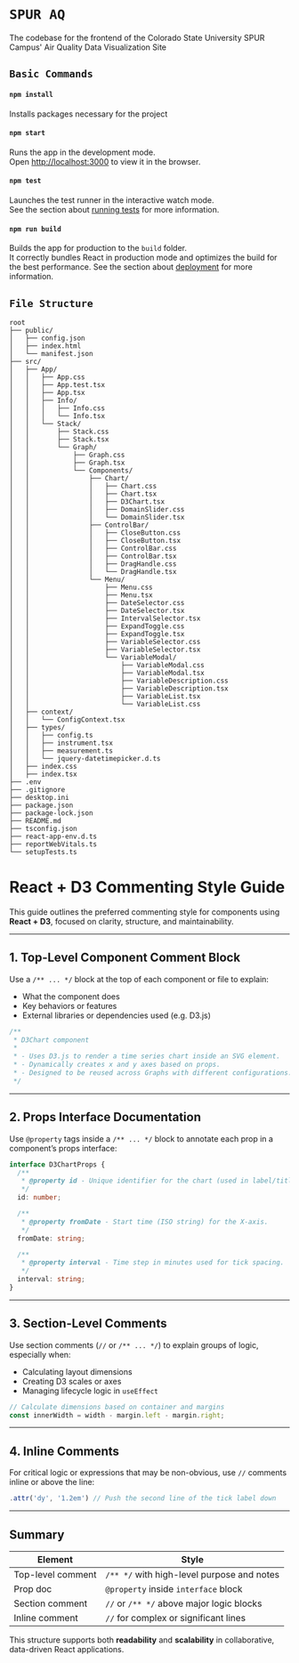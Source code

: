 # `SPUR AQ`
The codebase for the frontend of the Colorado State University SPUR Campus' Air Quality Data Visualization Site
## `Basic Commands`
#### `npm install`
Installs packages necessary for the project
#### `npm start`
Runs the app in the development mode.\
Open [http://localhost:3000](http://localhost:3000) to view it in the browser.
#### `npm test`
Launches the test runner in the interactive watch mode.\
See the section about [running tests](https://facebook.github.io/create-react-app/docs/running-tests) for more information.
#### `npm run build`
Builds the app for production to the `build` folder.\
It correctly bundles React in production mode and optimizes the build for the best performance.
See the section about [deployment](https://facebook.github.io/create-react-app/docs/deployment) for more information.

## `File Structure`

```
root
├── public/
│   ├── config.json
│   ├── index.html
│   └── manifest.json
├── src/
│   ├── App/
│   │   ├── App.css
│   │   ├── App.test.tsx
│   │   ├── App.tsx
│   │   ├── Info/
│   │   │   ├── Info.css
│   │   │   └── Info.tsx
│   │   └── Stack/
│   │       ├── Stack.css
│   │       ├── Stack.tsx
│   │       └── Graph/
│   │           ├── Graph.css
│   │           ├── Graph.tsx
│   │           └── Components/
│   │               ├── Chart/
│   │               │   ├── Chart.css
│   │               │   ├── Chart.tsx
│   │               │   ├── D3Chart.tsx
│   │               │   ├── DomainSlider.css
│   │               │   └── DomainSlider.tsx
│   │               ├── ControlBar/
│   │               │   ├── CloseButton.css
│   │               │   ├── CloseButton.tsx
│   │               │   ├── ControlBar.css
│   │               │   ├── ControlBar.tsx
│   │               │   ├── DragHandle.css
│   │               │   └── DragHandle.tsx
│   │               └── Menu/
│   │                   ├── Menu.css
│   │                   ├── Menu.tsx
│   │                   ├── DateSelector.css
│   │                   ├── DateSelector.tsx
│   │                   ├── IntervalSelector.tsx
│   │                   ├── ExpandToggle.css
│   │                   ├── ExpandToggle.tsx
│   │                   ├── VariableSelector.css
│   │                   ├── VariableSelector.tsx
│   │                   └── VariableModal/
│   │                       ├── VariableModal.css
│   │                       ├── VariableModal.tsx
│   │                       ├── VariableDescription.css
│   │                       ├── VariableDescription.tsx
│   │                       ├── VariableList.tsx
│   │                       └── VariableList.css
│   ├── context/
│   │   └── ConfigContext.tsx
│   ├── types/
│   │   ├── config.ts
│   │   ├── instrument.tsx
│   │   ├── measurement.ts
│   │   └── jquery-datetimepicker.d.ts
│   ├── index.css
│   ├── index.tsx
├── .env
├── .gitignore
├── desktop.ini
├── package.json
├── package-lock.json
├── README.md
├── tsconfig.json
├── react-app-env.d.ts
├── reportWebVitals.ts
└── setupTests.ts
```

# React + D3 Commenting Style Guide

This guide outlines the preferred commenting style for components using **React + D3**, focused on clarity, structure, and maintainability.

---

## 1. Top-Level Component Comment Block

Use a `/** ... */` block at the top of each component or file to explain:

- What the component does
- Key behaviors or features
- External libraries or dependencies used (e.g. D3.js)

```ts
/**
 * D3Chart component
 *
 * - Uses D3.js to render a time series chart inside an SVG element.
 * - Dynamically creates x and y axes based on props.
 * - Designed to be reused across Graphs with different configurations.
 */
```

---

## 2. Props Interface Documentation

Use `@property` tags inside a `/** ... */` block to annotate each prop in a component’s props interface:

```ts
interface D3ChartProps {
  /**
   * @property id - Unique identifier for the chart (used in label/title).
   */
  id: number;

  /**
   * @property fromDate - Start time (ISO string) for the X-axis.
   */
  fromDate: string;

  /**
   * @property interval - Time step in minutes used for tick spacing.
   */
  interval: string;
}
```

---

## 3. Section-Level Comments

Use section comments (`//` or `/** ... */`) to explain groups of logic, especially when:

- Calculating layout dimensions
- Creating D3 scales or axes
- Managing lifecycle logic in `useEffect`

```ts
// Calculate dimensions based on container and margins
const innerWidth = width - margin.left - margin.right;
```

---

## 4. Inline Comments

For critical logic or expressions that may be non-obvious, use `//` comments inline or above the line:

```ts
.attr('dy', '1.2em') // Push the second line of the tick label down
```

---

## Summary

| Element            | Style                                       |
|--------------------|---------------------------------------------|
| Top-level comment  | `/** */` with high-level purpose and notes |
| Prop doc           | `@property` inside `interface` block       |
| Section comment    | `//` or `/** */` above major logic blocks  |
| Inline comment     | `//` for complex or significant lines      |

This structure supports both **readability** and **scalability** in collaborative, data-driven React applications.

